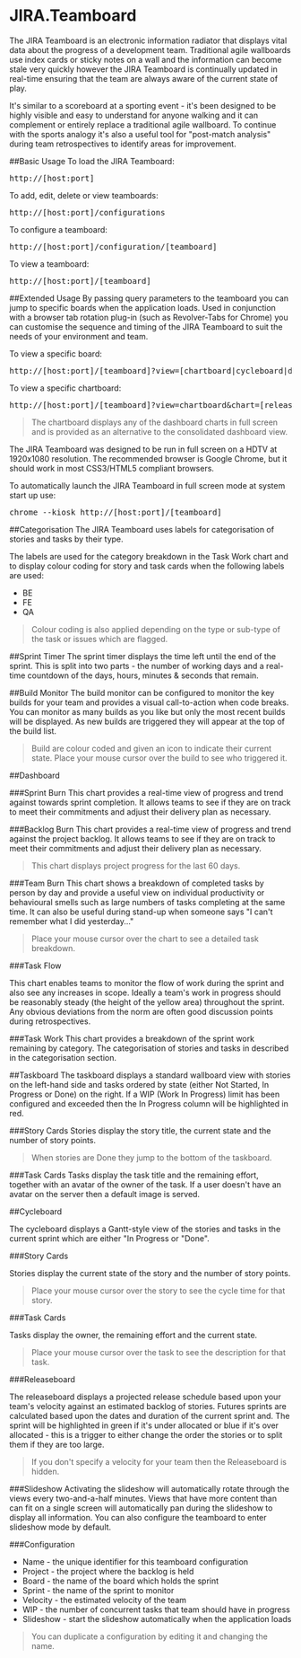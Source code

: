 JIRA.Teamboard
==============

The JIRA Teamboard is an electronic information radiator that displays vital data about the progress of a development team. Traditional agile wallboards use index cards or sticky notes on a wall and the information can become stale very quickly however the JIRA Teamboard is continually updated in real-time ensuring that the team are always aware of the current state of play.

It's similar to a scoreboard at a sporting event - it's been designed to be highly visible and easy to understand for anyone walking and it can complement or entirely replace a traditional agile wallboard. To continue with the sports analogy it's also a useful tool for "post-match analysis" during team retrospectives to identify areas for improvement.

##Basic Usage
To load the JIRA Teamboard:
<pre>
http://[host:port]
</pre>
To add, edit, delete or view teamboards:
<pre>
http://[host:port]/configurations
</pre>
To configure a teamboard:
<pre>
http://[host:port]/configuration/[teamboard]
</pre>
To view a teamboard:
<pre>
http://[host:port]/[teamboard]
</pre>

##Extended Usage
By passing query parameters to the teamboard you can jump to specific boards when the application loads. Used in conjunction with a browser tab rotation plug-in (such as Revolver-Tabs for Chrome) you can customise the sequence and timing of the JIRA Teamboard to suit the needs of your environment and team.

To view a specific board:
<pre>
http://[host:port]/[teamboard]?view=[chartboard|cycleboard|dashboard|releaseboard|taskboard]
</pre>
To view a specific chartboard:
<pre>
http://[host:port]/[teamboard]?view=chartboard&chart=[releaseburn|sprintburn|taskburn|taskflow|taskwork]
</pre>

> The chartboard displays any of the dashboard charts in full screen and is provided as an alternative to the consolidated dashboard view.

The JIRA Teamboard was designed to be run in full screen on a HDTV at 1920x1080 resolution. The recommended browser is Google Chrome, but it should work in most CSS3/HTML5 compliant browsers.

To automatically launch the JIRA Teamboard in full screen mode at system start up use:

<pre>
chrome --kiosk http://[host:port]/[teamboard]
</pre>

##Categorisation
The JIRA Teamboard uses labels for categorisation of stories and tasks by their type.

The labels are used for the category breakdown in the Task Work chart and to display colour coding for story and task cards when the following labels are used:

* BE
* FE
* QA

> Colour coding is also applied depending on the type or sub-type of the task or issues which are flagged.

##Sprint Timer
The sprint timer displays the time left until the end of the sprint. This is split into two parts - the number of working days and a real-time countdown of the days, hours, minutes & seconds that remain.

##Build Monitor
The build monitor can be configured to monitor the key builds for your team and provides a visual call-to-action when code breaks. You can monitor as many builds as you like but only the most recent builds will be displayed. As new builds are triggered they will appear at the top of the build list.

> Build are colour coded and given an icon to indicate their current state. Place your mouse cursor over the build to see who triggered it.

##Dashboard

###Sprint Burn
This chart provides a real-time view of progress and trend against towards sprint completion. It allows teams to see if they are on track to meet their commitments and adjust their delivery plan as necessary.

###Backlog Burn
This chart provides a real-time view of progress and trend against the project backlog. It allows teams to see if they are on track to meet their commitments and adjust their delivery plan as necessary.

> This chart displays project progress for the last 60 days.

###Team Burn
This chart shows a breakdown of completed tasks by person by day and provide a useful view on individual productivity or behavioural smells such as large numbers of tasks completing at the same time. It can also be useful during stand-up when someone says "I can't remember what I did yesterday..."

> Place your mouse cursor over the chart to see a detailed task breakdown.

###Task Flow

This chart enables teams to monitor the flow of work during the sprint and also see any increases in scope. Ideally a team's work in progress should be reasonably steady (the height of the yellow area) throughout the sprint. Any obvious deviations from the norm are often good discussion points during retrospectives.

###Task Work
This chart provides a breakdown of the sprint work remaining by category. The categorisation of stories and tasks in described in the categorisation section.

##Taskboard
The taskboard displays a standard wallboard view with stories on the left-hand side and tasks ordered by state (either Not Started, In Progress or Done) on the right. If a WIP (Work In Progress) limit has been configured and exceeded then the In Progress column will be highlighted in red.

###Story Cards
Stories display the story title, the current state and the number of story points.

> When stories are Done they jump to the bottom of the taskboard.

###Task Cards
Tasks display the task title and the remaining effort, together with an avatar of the owner of the task. If a user doesn't have an avatar on the server then a default image is served.

##Cycleboard

The cycleboard displays a Gantt-style view of the stories and tasks in the current sprint which are either "In Progress or "Done".

###Story Cards

Stories display the current state of the story and the number of story points.

> Place your mouse cursor over the story to see the cycle time for that story.

###Task Cards

Tasks display the owner, the remaining effort and the current state.

> Place your mouse cursor over the task to see the description for that task.

###Releaseboard

The releaseboard displays a projected release schedule based upon your team's velocity against an estimated backlog of stories. Futures sprints are calculated based upon the dates and duration of the current sprint and. The sprint will be highlighted in green if it's under allocated or blue if it's over allocated - this is a trigger to either change the order the stories or to split them if they are too large.

> If you don't specify a velocity for your team then the Releaseboard is hidden.

###Slideshow
Activating the slideshow will automatically rotate through the views every two-and-a-half minutes. Views that have more content than can fit on a single screen will automatically pan during the slideshow to display all information. You can also configure the teamboard to enter slideshow mode by default.

###Configuration
* Name - the unique identifier for this teamboard configuration
* Project - the project where the backlog is held
* Board - the name of the board which holds the sprint
* Sprint - the name of the sprint to monitor
* Velocity - the estimated velocity of the team
* WIP - the number of concurrent tasks that team should have in progress
* Slideshow - start the slideshow automatically when the application loads

>You can duplicate a configuration by editing it and changing the name.
